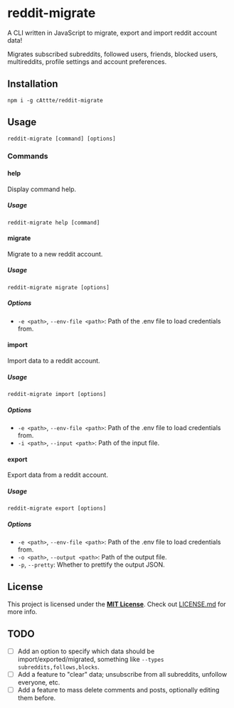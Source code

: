 # reddit-migrate
A CLI written in JavaScript to migrate, export and import reddit account data!

Migrates subscribed subreddits, followed users, friends, blocked users, multireddits, profile settings and account preferences.

## Installation
```
npm i -g cAttte/reddit-migrate
```

## Usage
```
reddit-migrate [command] [options]
```

### Commands

#### help
Display command help.

##### Usage
```
reddit-migrate help [command]
```

#### migrate
Migrate to a new reddit account.

##### Usage
```
reddit-migrate migrate [options]
```

##### Options
- `-e <path>`, `--env-file <path>`: Path of the .env file to load credentials from.

#### import
Import data to a reddit account.

##### Usage
```
reddit-migrate import [options]
```

##### Options
- `-e <path>`, `--env-file <path>`: Path of the .env file to load credentials from.
- `-i <path>`, `--input <path>`: Path of the input file.

#### export
Export data from a reddit account.

##### Usage
```
reddit-migrate export [options]
```

##### Options
- `-e <path>`, `--env-file <path>`: Path of the .env file to load credentials from.
- `-o <path>`, `--output <path>`: Path of the output file.
- `-p`, `--pretty`: Whether to prettify the output JSON.

## License

This project is licensed under the [**MIT License**](mit-license). Check out [LICENSE.md](license) for more info.

## TODO

- [ ] Add an option to specify which data should be import/exported/migrated, something like `--types subreddits,follows,blocks`.
- [ ] Add a feature to "clear" data; unsubscribe from all subreddits, unfollow everyone, etc.
- [ ] Add a feature to mass delete comments and posts, optionally editing them before.

[mit-license]: https://en.wikipedia.org/wiki/MIT_License
[license]: https://github.com/cAttte/reddit-migrate/blob/master/LICENSE.md